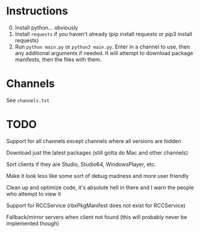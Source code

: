 # Instructions
0. Install python... obviously
1. Install `requests` if you haven't already (pip install requests or pip3 install requests)
2. Run `python main.py` or `python3 main.py`. Enter in a channel to use, then any additional arguments if needed. It will attempt to download package manifests, then the files with them.

# Channels
See `channels.txt`
# TODO
Support for all channels except channels where all versions are hidden

Download just the latest packages (still gotta do Mac and other channels)

Sort clients if they are Studio, Studio64, WindowsPlayer, etc.

Make it look less like some sort of debug madness and more user friendly

Clean up and optimize code, it's absolute hell in there and I warn the people who attempt to view it

Support for RCCService (rbxPkgManifest does not exist for RCCService)

Fallback/mirror servers when client not found (this will probably never be implemented though)

